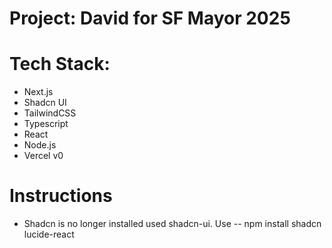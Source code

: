 # Project: David for SF Mayor 2025 

# Tech Stack:
* Next.js
* Shadcn UI
* TailwindCSS
* Typescript
* React
* Node.js
* Vercel v0 

# Instructions
* Shadcn is no longer installed used shadcn-ui. Use -- npm install shadcn lucide-react